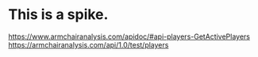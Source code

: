 # This is a spike.

https://www.armchairanalysis.com/apidoc/#api-players-GetActivePlayers
https://armchairanalysis.com/api/1.0/test/players